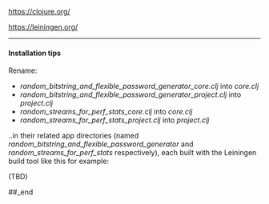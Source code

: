 https://clojure.org/

https://leiningen.org/

---

#### Installation tips

Rename:
- _random_bitstring_and_flexible_password_generator_core.clj_ into _core.clj_
- _random_bitstring_and_flexible_password_generator_project.clj_ into _project.clj_
- _random_streams_for_perf_stats_core.clj_ into _core.clj_
- _random_streams_for_perf_stats_project.clj_ into _project.clj_

..in their related app directories (named _random_bitstring_and_flexible_password_generator_ and _random_streams_for_perf_stats_ respectively), each built with the Leiningen build tool like this for example:

(TBD)

##_end
